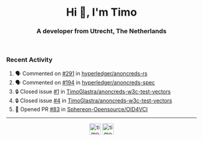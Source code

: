 <h1 align="center">Hi 👋, I'm Timo</h1>
<h3 align="center">A developer from Utrecht, The Netherlands</h3>
<br/>
<!-- https://github.com/rahuldkjain/github-profile-readme-generator --!>

<!--  <p align="left"><img src="https://github-readme-stats.vercel.app/api?username=timoglastra&show_icons=true&count_private=true&" alt="timoglastra" /></p> --!>

<!--
Github language stats
<p align="left"><img src="https://github-readme-stats.vercel.app/api/top-langs/?username=timoglastra&layout=compact" alt="timoglastra" /><p>
-->

<!-- Codestats language stats -->
<!-- <p align="left"><img src="https://codestats-readme.vercel.app/api/top-langs/?username=timoglastra&layout=compact&language_count=12" alt="timoglastra" /><p>    --!>
  
<h3>Recent Activity</h3>

<!--START_SECTION:activity-->
1. 🗣 Commented on [#291](https://github.com/hyperledger/anoncreds-rs/pull/291#issuecomment-1886389649) in [hyperledger/anoncreds-rs](https://github.com/hyperledger/anoncreds-rs)
2. 🗣 Commented on [#194](https://github.com/hyperledger/anoncreds-spec/issues/194#issuecomment-1886388768) in [hyperledger/anoncreds-spec](https://github.com/hyperledger/anoncreds-spec)
3. 🔒 Closed issue [#1](https://github.com/TimoGlastra/anoncreds-w3c-test-vectors/issues/1) in [TimoGlastra/anoncreds-w3c-test-vectors](https://github.com/TimoGlastra/anoncreds-w3c-test-vectors)
4. 🔒 Closed issue [#4](https://github.com/TimoGlastra/anoncreds-w3c-test-vectors/issues/4) in [TimoGlastra/anoncreds-w3c-test-vectors](https://github.com/TimoGlastra/anoncreds-w3c-test-vectors)
5. 💪 Opened PR [#83](https://github.com/Sphereon-Opensource/OID4VCI/pull/83) in [Sphereon-Opensource/OID4VCI](https://github.com/Sphereon-Opensource/OID4VCI)
<!--END_SECTION:activity-->

---

<p align="center">
<a href="https://twitter.com/timoglastra" target="blank"><img align="center" src="https://cdn.jsdelivr.net/npm/simple-icons@3.0.1/icons/twitter.svg" alt="timoglastra" height="30" width="30" /></a>
<a href="https://linkedin.com/in/timoglastra" target="blank"><img align="center" src="https://cdn.jsdelivr.net/npm/simple-icons@3.0.1/icons/linkedin.svg" alt="timoglastra" height="30" width="30" /></a>
</p>



